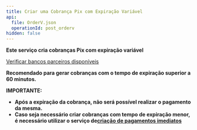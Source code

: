 ```yaml
---
title: Criar uma Cobrança Pix com Expiração Variável
api:
  file: OrderV.json
  operationId: post_orderv
hidden: false
---
```

**Este serviço cria cobranças Pix com expiração variável**

[Verificar bancos parceiros disponíveis](https://shipay.freshdesk.com/support/solutions/articles/154000127015-shipay-quais-s%C3%A3o-os-psps-em-produc%C3%A3o-)

**Recomendado para gerar cobranças com o tempo de expiração superior a 60 minutos.**

**IMPORTANTE:**

* **Após a expiração da cobrança, não será possível realizar o pagamento da mesma.**
* **Caso seja necessário criar cobranças com tempo de expiração menor, é necessário utilizar o serviço de[criação de pagamentos imediatos](https://shipay-documentation.readme.io/reference/post_order)**